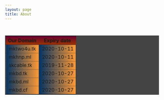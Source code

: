 ```yaml
---
layout: page
title: About 
---
```


<br>
  <style> .tdb {
border: 1px dotted #333;
     background: linear-gradient(to right, #003366 0%, #ff9933 100%);
    padding-left: 10px;
}
</style>

<table style="width:100%; background-color: #444; border: 1px solid #222;">
  <tbody><tr>
    <th style="background: linear-gradient(to bottom, #660033 0%, #993300 100%);
} border-radius: 15px;">Our Domain</th>
    <th style="background: linear-gradient(to bottom, #660033 0%, #993300 100%);
} border-radius: 15px;">Expiry date</th>
  </tr>
  <tr>
    <td class="tdb">mktwo4u.tk</td>
    <td class="tdb">2020-10-11</td>
  </tr>
  <tr>
    <td class="tdb">mkhnp.ml </td>
    <td class="tdb">2020-10-11</td>
  </tr>
   <tr>
    <td class="tdb">skcable.tk</td>
    <td class="tdb">2019-11-28</td>
  </tr>
    <tr>
    <td class="tdb">mkbd.tk</td>
    <td class="tdb">2020-10-27</td>
  </tr>
    <tr>
    <td class="tdb">mkbd.ml</td>
    <td class="tdb">2020-10-27</td>
  </tr>
    <tr>
    <td class="tdb">mkbd.cf</td>
    <td class="tdb">2020-10-27</td>
  </tr>
</tbody></table>
